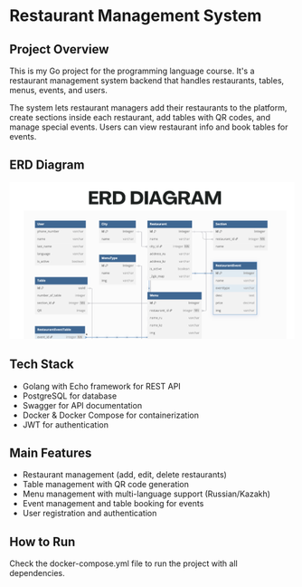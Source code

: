 # Restaurant Management System

## Project Overview
This is my Go project for the programming language course. It's a restaurant management system backend that handles restaurants, tables, menus, events, and users.

The system lets restaurant managers add their restaurants to the platform, create sections inside each restaurant, add tables with QR codes, and manage special events. Users can view restaurant info and book tables for events.

## ERD Diagram
![ERD Diagram](./docs/erd_diagram.png)

## Tech Stack
- Golang with Echo framework for REST API
- PostgreSQL for database
- Swagger for API documentation
- Docker & Docker Compose for containerization
- JWT for authentication

## Main Features
- Restaurant management (add, edit, delete restaurants)
- Table management with QR code generation
- Menu management with multi-language support (Russian/Kazakh)
- Event management and table booking for events
- User registration and authentication

## How to Run
Check the docker-compose.yml file to run the project with all dependencies.